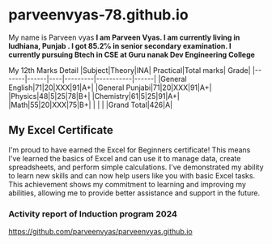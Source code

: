 # parveenvyas-78.github.io
My name is Parveen vyas
**I am Parveen Vyas. I am currently living in ludhiana, Punjab . I got 85.2℅ in senior secondary examination. I currently pursuing Btech in CSE at Guru nanak Dev Engineering College**

My 12th Marks Detail
|Subject|Theory|INA| Practical|Total marks| Grade|
|-------|------|----|---------|-----------|------| 
|General English|71|20|XXX|91|A+|
|General Punjabi|71|20|XXX|91|A+|
|Physics|48|5|25|78|B+|
|Chemistry|61|5|25|91|A+|
|Math|55|20|XXX|75|B+|
| | | |Grand Total|426|A|

## My Excel Certificate ##

I'm proud to have earned the Excel for Beginners certificate! This means I've learned the basics of Excel and can use it to manage data, create spreadsheets, and perform simple calculations. I've demonstrated my ability to learn new skills and can now help users like you with basic Excel tasks. This achievement shows my commitment to learning and improving my abilities, allowing me to provide better assistance and support in the future.

### Activity report of Induction program 2024
https://github.com/parveenvyas/parveenvyas.github.io
